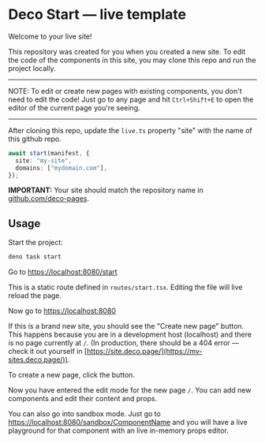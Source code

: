 # Deco Start — live template

Welcome to your live site!

This repository was created for you when you created a new site. To edit the
code of the components in this site, you may clone this repo and run the project
locally.

---

NOTE: To edit or create new pages with existing components, you don't need to
edit the code! Just go to any page and hit `Ctrl+Shift+E` to open
the editor of the current page you're seeing.

---

After cloning this repo, update the `live.ts` property "site" with the name of
this github repo.

```ts
await start(manifest, {
  site: "my-site",
  domains: ["mydomain.com"],
});
```

**IMPORTANT:** Your site should match the repository name in
[github.com/deco-pages](https://github.com/deco-pages).

## Usage

Start the project:

```sh
deno task start
```

Go to [https://localhost:8080/start](https://localhost:8080/start)

This is a static route defined in `routes/start.tsx`. Editing the file will live
reload the page.

Now go to [https://localhost:8080](https://localhost:8080)

If this is a brand new site, you should see the "Create new page" button. This
happens because you are in a development host (localhost) and there is no page
currently at `/`. (In production, there should be a 404 error — check it out
yourself in [https://site.deco.page/](https://my-sites.deco.page/)).

To create a new page, click the button.

Now you have entered the edit mode for the new page `/`. You can add new
components and edit their content and props.

You can also go into sandbox mode. Just go to
[https://localhost:8080/sandbox/ComponentName](https://localhost:8080/sandbox/ComponentName)
and you will have a live playground for that component with an live in-memory
props editor.
